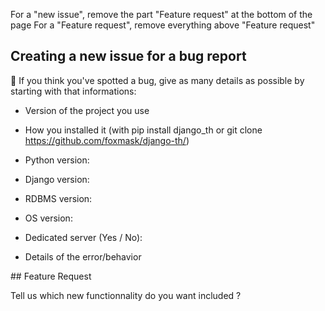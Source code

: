 For a "new issue", remove the part "Feature request" at the bottom of the page
For a "Feature request", remove everything above "Feature request"

## Creating a new issue for a bug report

:bug: If you think you've spotted a bug, give as many details as possible by starting with that informations:

* Version of the project you use

* How you installed it (with pip install django_th or git clone https://github.com/foxmask/django-th/)

* Python version:

* Django version:

* RDBMS version:

* OS version:

* Dedicated server (Yes / No):

* Details of the error/behavior

## Feature Request 

Tell us which new functionnality do you want included ?
